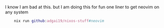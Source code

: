 I know I am bad at this. but I am doing this for fun
one liner to get neovim on any system
```nix
    nix run github:adgai19/nixos-stuff#neovim
```
